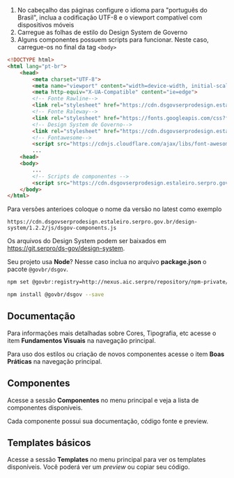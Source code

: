 1. No cabeçalho das páginas configure o idioma para "português do Brasil", inclua a codificação UTF-8 e o viewport compatível com dispositivos móveis
1. Carregue as folhas de estilo do Design System de Governo
1. Alguns componentes possuem scripts para funcionar. Neste caso, carregue-os no final da tag `<body>`

```html
<!DOCTYPE html>
<html lang="pt-br">
    <head>
        <meta charset="UTF-8">
        <meta name="viewport" content="width=device-width, initial-scale=1.0">
        <meta http-equiv="X-UA-Compatible" content="ie=edge">
        <!-- Fonte Rawline-->
        <link rel="stylesheet" href="https://cdn.dsgovserprodesign.estaleiro.serpro.gov.br/design-system/fonts/rawline/css/rawline.css">
        <!-- Fonte Raleway-->
        <link rel="stylesheet" href="https://fonts.googleapis.com/css?family=Raleway:300,400,500,600,700,800,900&amp;display=swap">
        <!-- Design System de Governo-->
        <link rel="stylesheet" href="https://cdn.dsgovserprodesign.estaleiro.serpro.gov.br/design-system/latest/css/dsgov.css">
        <!-- Fontawesome-->
        <script src="https://cdnjs.cloudflare.com/ajax/libs/font-awesome/5.11.2/js/all.min.js"></script>
        ...
    <head>
    <body>
        ...
        <!-- Scripts de componentes -->
        <script src="https://cdn.dsgovserprodesign.estaleiro.serpro.gov.br/design-system/latest/js/dsgov-components.js"></script>
    </body>
</html>
```
Para versões anterioes coloque o nome da versão no latest como exemplo 
```
https://cdn.dsgovserprodesign.estaleiro.serpro.gov.br/design-system/1.2.2/js/dsgov-components.js
```
Os arquivos do Design System podem ser baixados em <https://git.serpro/ds-gov/design-system>.

Seu projeto usa **Node**? Nesse caso inclua no arquivo **package.json** o pacote `@govbr/dsgov`.

```bash
npm set @govbr:registry=http://nexus.aic.serpro/repository/npm-private/

npm install @govbr/dsgov --save
```

## Documentação

Para informações mais detalhadas sobre Cores, Tipografia, etc acesse o item **Fundamentos Visuais** na navegação principal.

Para uso dos estilos ou criação de novos componentes acesse o item **Boas Práticas** na navegação principal.

## Componentes

Acesse a sessão **Componentes** no menu principal e veja a lista de componentes disponíveis.

Cada componente possui sua documentação, código fonte e preview.

## Templates básicos

Acesse a sessão **Templates** no menu principal para ver os templates disponíveis. Você poderá ver um _preview_ ou copiar seu código.

